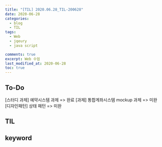 ```yaml
---
title: "[TIL] 2020.06.28_TIL-200628"
date: 2020-06-28
categories:
  - blog
  - TIL
tags:
  - Web
  - jqeury
  - java script

comments: true
excerpt: Web 수업
last_modified_at: 2020-06-28
toc: true
---
```


## To-Do
[스터디 과제] 예약시스템 과제 => 완료
[과제] 통합계좌시스템 mockup 과제 => 미완
[디자인패턴] 상태 패턴 => 미완

## TIL
 
## keyword
